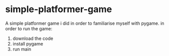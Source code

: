 # simple-platformer-game
A simple platformer game i did in order to familiarise myself with pygame.
in order to run the game:
1. download the code
2. install pygame
3. run main
